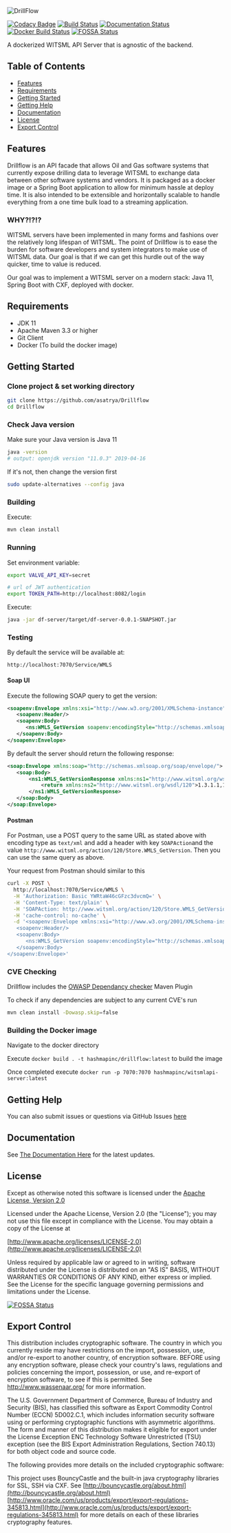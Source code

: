<img src="https://s3.us-east-2.amazonaws.com/hm-witsml-server/drillFlowLogo.png" alt="DrillFlow"/>

[![Codacy Badge](https://api.codacy.com/project/badge/Grade/90eb9da04f30402fb68f54c5225102e1)](https://www.codacy.com/app/cherrera2001/Drillflow?utm_source=github.com&amp;utm_medium=referral&amp;utm_content=hashmapinc/Drillflow&amp;utm_campaign=Badge_Grade)
[![Build Status](https://travis-ci.org/hashmapinc/Drillflow.svg?branch=master)](https://travis-ci.org/hashmapinc/Drillflow)
[![Documentation Status](https://readthedocs.org/projects/drillflow/badge/?version=latest)](https://drillflow.readthedocs.io/en/latest/?badge=latest)
[![Docker Build Status](https://img.shields.io/docker/build/hashmapinc/drillflow.svg?logo=docker)](https://hub.docker.com/r/hashmapinc/drillflow/)
[![FOSSA Status](https://app.fossa.io/api/projects/git%2Bgithub.com%2Fhashmapinc%2FDrillflow.svg?type=shield)](https://app.fossa.io/projects/git%2Bgithub.com%2Fhashmapinc%2FDrillflow?ref=badge_shield)

A dockerized WITSML API Server that is agnostic of the backend.

## Table of Contents

-   [Features](#features)
-   [Requirements](#requirements)
-   [Getting Started](#getting-started)
-   [Getting Help](#getting-help)
-   [Documentation](#documentation)
-   [License](#license)
-   [Export Control](#export-control)

## Features

Drillflow is an API facade that allows Oil and Gas software systems that currently expose drilling data to leverage WITSML to exchange data between other software systems and vendors. It is packaged as a docker image or a Spring Boot application to allow for minimum hassle at deploy time. It is also intended to be extensible and horizontally scalable to handle everything from a one time bulk load to a streaming application.

### WHY?!?!?

WITSML servers have been implemented in many forms and fashions over the relatively long lifespan of WITSML. The point of Drillflow is to ease the burden for software developers and system integrators to make use of WITSML data. Our goal is that if we can get this hurdle out of the way quicker, time to value is reduced.

Our goal was to implement a WITSML server on a modern stack: Java 11, Spring Boot with CXF, deployed with docker.

## Requirements

-   JDK 11 
-   Apache Maven 3.3 or higher
-   Git Client
-   Docker (To build the docker image)

## Getting Started

### Clone project & set working directory

```bash
git clone https://github.com/asatrya/Drillflow
cd Drillflow
```

### Check Java version

Make sure your Java version is Java 11

```bash
java -version
# output: openjdk version "11.0.3" 2019-04-16
```

If it's not, then change the version first

```bash
sudo update-alternatives --config java
```

### Building

Execute:

```bash
mvn clean install
```

### Running

Set environment variable:

```bash
export VALVE_API_KEY=secret

# url of JWT authentication
export TOKEN_PATH=http://localhost:8082/login
```

Execute:

```bash
java -jar df-server/target/df-server-0.0.1-SNAPSHOT.jar
```

### Testing

By default the service will be available at:

`http://localhost:7070/Service/WMLS`

#### Soap UI
Execute the following SOAP query to get the version:
```xml
<soapenv:Envelope xmlns:xsi="http://www.w3.org/2001/XMLSchema-instance" xmlns:xsd="http://www.w3.org/2001/XMLSchema" xmlns:soapenv="http://schemas.xmlsoap.org/soap/envelope/" xmlns:ns="http://www.witsml.org/message/120">
   <soapenv:Header/>
   <soapenv:Body>
      <ns:WMLS_GetVersion soapenv:encodingStyle="http://schemas.xmlsoap.org/soap/encoding/"/>
   </soapenv:Body>
</soapenv:Envelope>
```
 
By default the server should return the following response:
 
 ```xml
<soap:Envelope xmlns:soap="http://schemas.xmlsoap.org/soap/envelope/">
    <soap:Body>
        <ns1:WMLS_GetVersionResponse xmlns:ns1="http://www.witsml.org/wsdl/120">
            <return xmlns:ns2="http://www.witsml.org/wsdl/120">1.3.1.1,1.4.1.1</return>
        </ns1:WMLS_GetVersionResponse>
    </soap:Body>
</soap:Envelope>
  ```

#### Postman

For Postman, use a POST query to the same URL as stated above with encoding type as `text/xml` and add a header with key `SOAPAction`and the value 
`http://www.witsml.org/action/120/Store.WMLS_GetVersion`. Then you can use the same query as above.

Your request from Postman should similar to this

```bash
curl -X POST \
  http://localhost:7070/Service/WMLS \
  -H 'Authorization: Basic YWRtaW46cGFzc3dvcmQ=' \
  -H 'Content-Type: text/plain' \
  -H 'SOAPAction: http://www.witsml.org/action/120/Store.WMLS_GetVersion' \
  -H 'cache-control: no-cache' \
  -d '<soapenv:Envelope xmlns:xsi="http://www.w3.org/2001/XMLSchema-instance" xmlns:xsd="http://www.w3.org/2001/XMLSchema" xmlns:soapenv="http://schemas.xmlsoap.org/soap/envelope/" xmlns:ns="http://www.witsml.org/message/120">
   <soapenv:Header/>
   <soapenv:Body>
      <ns:WMLS_GetVersion soapenv:encodingStyle="http://schemas.xmlsoap.org/soap/encoding/"/>
   </soapenv:Body>
</soapenv:Envelope>'
```

### CVE Checking

Drillflow includes the [OWASP Dependancy checker](https://github.com/jeremylong/DependencyCheck) Maven Plugin

To check if any dependencies are subject to any current CVE's run

```bash
mvn clean install -Dowasp.skip=false
```

### Building the Docker image

Navigate to the docker directory

Execute `docker build . -t hashmapinc/drillflow:latest` to build the image

Once completed execute `docker run -p 7070:7070 hashmapinc/witsmlapi-server:latest` 

## Getting Help
You can also submit issues or questions via GitHub Issues [here](https://github.com/hashmapinc/WitsmlApi-Server/issues)

## Documentation

See [The Documentation Here](https://drillflow.readthedocs.io/en/latest/) for the latest updates.

## License

Except as otherwise noted this software is licensed under the
[Apache License, Version 2.0](http://www.apache.org/licenses/LICENSE-2.0.html)

Licensed under the Apache License, Version 2.0 (the "License");
you may not use this file except in compliance with the License.
You may obtain a copy of the License at

  [http://www.apache.org/licenses/LICENSE-2.0](http://www.apache.org/licenses/LICENSE-2.0)

Unless required by applicable law or agreed to in writing, software
distributed under the License is distributed on an "AS IS" BASIS,
WITHOUT WARRANTIES OR CONDITIONS OF ANY KIND, either express or implied.
See the License for the specific language governing permissions and
limitations under the License.

[![FOSSA Status](https://app.fossa.io/api/projects/git%2Bgithub.com%2Fhashmapinc%2FDrillflow.svg?type=large)](https://app.fossa.io/projects/git%2Bgithub.com%2Fhashmapinc%2FDrillflow?ref=badge_large)

## Export Control

This distribution includes cryptographic software. The country in which you
currently reside may have restrictions on the import, possession, use, and/or
re-export to another country, of encryption software. BEFORE using any
encryption software, please check your country's laws, regulations and
policies concerning the import, possession, or use, and re-export of encryption
software, to see if this is permitted. See <http://www.wassenaar.org/> for more
information.

The U.S. Government Department of Commerce, Bureau of Industry and Security
(BIS), has classified this software as Export Commodity Control Number (ECCN)
5D002.C.1, which includes information security software using or performing
cryptographic functions with asymmetric algorithms. The form and manner of this
distribution makes it eligible for export under the
License Exception ENC Technology Software Unrestricted (TSU) exception (see the
BIS Export Administration Regulations, Section 740.13) for both object code and
source code.

The following provides more details on the included cryptographic software:

This project uses BouncyCastle and the built-in
java cryptography libraries for SSL, SSH via CXF. See
[http://bouncycastle.org/about.html](http://bouncycastle.org/about.html)
[http://www.oracle.com/us/products/export/export-regulations-345813.html](http://www.oracle.com/us/products/export/export-regulations-345813.html)
for more details on each of these libraries cryptography features.
